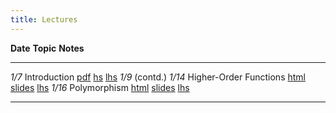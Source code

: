 ```yaml
---
title: Lectures
---
```


**Date**     **Topic**                                          **Notes**
--------     ----------------------------------------------     --------------
   *1/7*     Introduction                                       [pdf][lec1] [hs][hs1] [lhs][lhs1]
   *1/9*     (contd.)
  *1/14*     Higher-Order Functions                             [html][lec2] [slides][lec2s] [lhs][lhs2]
  *1/16*     Polymorphism                                       [html][lec3] [slides][lec3s] [lhs][lhs3]

<!--   
  *1/15*     Typeclasses                                        [html][lec4] [lhs][lhs4]
  *1/23*     Functional Animation                               [html][lec5] [lhs][lhs5]
  *1/28*     Functional Reactive Programming                    [html][lec6] [lhs][lhs6]
  *1/30*     Monads                                             [html][lec7] [lhs][lhs7]
  *2/11*     Parser Combinators                                 [html][lec9] [lhs][lhs9]
  *2/13*     contd.
  *2/20*     Randomized Testing                                 [html][lec10] [lhs][lhs10]
  *2/25*     Monad Transformers                                 [html][lec11] [lhs][lhs11]
  *2/27*     Data Parallelism                                   [html][lec12] [code][cod12]
   *3/4*     contd.
   *3/6*     Concurrency                                        [pdf][lec13] [cod][lec13]
             Lambda Calculus                                    
             Hindley-Milner Type Inference                      
 -->

----------------------------------------------------------------------------------

[lec1]: static/lec-intro-2x2.pdf
[hs1]:  static/lec-intro.hs
[lhs1]: static/lec-intro.lhs

[lec2]: lectures/lec-higher-order-1.html
[lhs2]: lectures/lec-higher-order-1.lhs
[lec2s]: slides/lec-higher-order.lhs.slides.html

[lec3]: lectures/lec-higher-order-2.html
[lhs3]: lectures/lec-higher-order-2.lhs
[lec3s]: slides/lec-polymorphism.lhs.slides.html

<!--
[lec4]: lectures/lec-typeclasses.html
[lhs4]: lectures/lec-typeclasses.lhs

[lec5]: lectures/lec-animation.html
[lhs5]: lectures/lec-animation.lhs

[lec6]: lectures/lec-reactive.html
[lhs6]: lectures/lec-reactive.lhs

[lec7]: lectures/lec-monads.html
[lhs7]: lectures/lec-monads.lhs

[lec9]: lectures/lec-parsers.html
[lhs9]: lectures/lec-parsers.lhs

[lec10]: lectures/lec-quickcheck.html
[lhs10]: lectures/lec-quickcheck.lhs

[lec11]: lectures/lec-transformers.html
[lhs11]: lectures/lec-transformers.lhs

[lec12]: slides/lec-parallel.markdown.slides.html
[cod12]: https://github.com/ranjitjhala/par-tutorial

[lec13]: static/lec-stm-2x2.pdf
[cod13]: static/lec-stm.hs

-->







